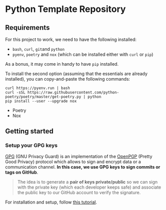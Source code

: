 # Python Template Repository

## Requirements

For this project to work, we need to have the following installed:
- `bash`, `curl`, `git`and `python`
- `pyenv`, `poetry` and `nox` (which can be installed either with `curl` or `pip`)

As a bonus, it may come in handy to have `pip` installed.

To install the second option (assuming that the essentials are already
installed), you can copy-and-paste the following commands:

```
curl https://pyenv.run | bash
curl -sSL https://raw.githubusercontent.com/python-poetry/poetry/master/get-poetry.py | python
pip install --user --upgrade nox
```

- Poetry
- Nox

## Getting started

### Setup your GPG keys

[GPG](https://gnupg.org/) (GNU Privacy Guard) is an implementation of the
[OpenPGP](https://www.openpgp.org/) (Pretty Good Privacy) protocol which
allows to sign and encrypt data or a communication channel. **In this case,
we use GPG keys to sign commits or tags on GitHub**.

> The idea is to generate a **pair of keys private/public** so we can sign
> with the private key (which each developer keeps safe) and associate the
> public key to our GitHub account to verify the signature.

For installation and setup, follow [this tutorial](https://gist.github.com/Beneboe/3183a8a9eb53439dbee07c90b344c77e).

